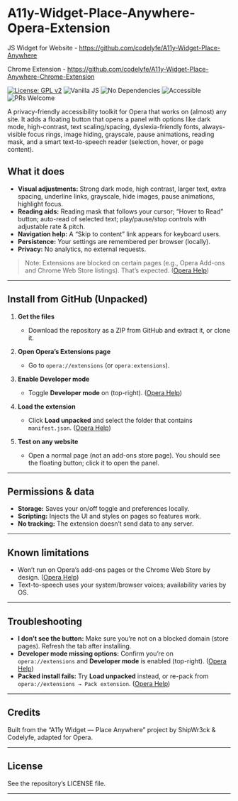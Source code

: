 # A11y-Widget-Place-Anywhere-Opera-Extension

JS Widget for Website - https://github.com/codelyfe/A11y-Widget-Place-Anywhere

Chrome Extension - https://github.com/codelyfe/A11y-Widget-Place-Anywhere-Chrome-Extension

[![License: GPL v2](https://img.shields.io/badge/License-GPL_v2-blue.svg)](LICENSE)
![Vanilla JS](https://img.shields.io/badge/JS-vanilla-informational)
![No Dependencies](https://img.shields.io/badge/deps-none-success)
![Accessible](https://img.shields.io/badge/a11y-WCAG%202.1%2B-brightgreen)
![PRs Welcome](https://img.shields.io/badge/PRs-welcome-ff69b4)

A privacy-friendly accessibility toolkit for Opera that works on (almost) any site. It adds a floating button that opens a panel with options like dark mode, high-contrast, text scaling/spacing, dyslexia-friendly fonts, always-visible focus rings, image hiding, grayscale, pause animations, reading mask, and a smart text-to-speech reader (selection, hover, or page content).

## What it does

* **Visual adjustments:** Strong dark mode, high contrast, larger text, extra spacing, underline links, grayscale, hide images, pause animations, highlight focus.
* **Reading aids:** Reading mask that follows your cursor; “Hover to Read” button; auto-read of selected text; play/pause/stop controls with adjustable rate & pitch.
* **Navigation help:** A “Skip to content” link appears for keyboard users.
* **Persistence:** Your settings are remembered per browser (locally).
* **Privacy:** No analytics, no external requests.

> Note: Extensions are blocked on certain pages (e.g., Opera Add-ons and Chrome Web Store listings). That’s expected. ([Opera Help][1])

---

## Install from GitHub (Unpacked)

1. **Get the files**

   * Download the repository as a ZIP from GitHub and extract it, or clone it.
2. **Open Opera’s Extensions page**

   * Go to `opera://extensions` (or `opera:extensions`).
3. **Enable Developer mode**

   * Toggle **Developer mode** on (top-right). ([Opera Help][1])
4. **Load the extension**

   * Click **Load unpacked** and select the folder that contains `manifest.json`. ([Opera Help][1])
5. **Test on any website**

   * Open a normal page (not an add-ons store page). You should see the floating button; click it to open the panel.

---

## Permissions & data

* **Storage:** Saves your on/off toggle and preferences locally.
* **Scripting:** Injects the UI and styles on pages so features work.
* **No tracking:** The extension doesn’t send data to any server.

---

## Known limitations

* Won’t run on Opera’s add-ons pages or the Chrome Web Store by design. ([Opera Help][1])
* Text-to-speech uses your system/browser voices; availability varies by OS.

---

## Troubleshooting

* **I don’t see the button:** Make sure you’re not on a blocked domain (store pages). Refresh the tab after installing.
* **Developer mode missing options:** Confirm you’re on `opera://extensions` and **Developer mode** is enabled (top-right). ([Opera Help][1])
* **Packed install fails:** Try **Load unpacked** instead, or re-pack from `opera://extensions → Pack extension`. ([Opera Help][2])

---

## Credits

Built from the “A11y Widget — Place Anywhere” project by ShipWr3ck & Codelyfe, adapted for Opera.

---

## License

See the repository’s LICENSE file.

---

[1]: https://help.opera.com/en/extensions/testing/ "Testing and Debugging"
[2]: https://help.opera.com/en/extensions/basics/ "The Basics of Making an Extension"
[3]: https://www.reddit.com/r/operabrowser/comments/nvja92/am_i_able_to_add_an_extension_from_my_files/ "Am I able to add an extension from my files rather than from ..."
[4]: https://help.opera.com/en/extensions/publishing-guidelines/ "Publishing Guidelines"
